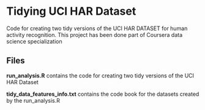# Tidying UCI HAR Dataset 
Code for creating two tidy versions of the UCI HAR DATASET for human activity recognition. This project has been done part of Coursera data science specialization

## Files

**run_analysis.R** contains the code for creating two tidy versions of the UCI HAR Dataset 

**tidy_data_features_info.txt** contains the code book for the datasets created by the run_analysis.R


